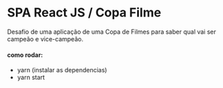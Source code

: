 # SPA React JS / Copa Filme
Desafio de uma aplicação de uma Copa de Filmes para saber qual vai ser campeão e vice-campeão.

#### como rodar:
- yarn (instalar as dependencias)
- yarn start
